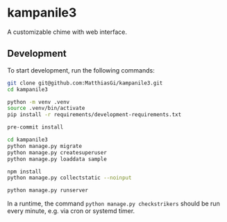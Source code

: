 # kampanile3

A customizable chime with web interface.

## Development

To start development, run the following commands:

```bash
git clone git@github.com:MatthiasGi/kampanile3.git
cd kampanile3

python -m venv .venv
source .venv/bin/activate
pip install -r requirements/development-requirements.txt

pre-commit install

cd kampanile3
python manage.py migrate
python manage.py createsuperuser
python manage.py loaddata sample

npm install
python manage.py collectstatic --noinput

python manage.py runserver
```

In a runtime, the command `python manage.py checkstrikers` should be run every
minute, e.g. via cron or systemd timer.
